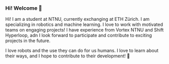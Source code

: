 ### Hi! Welcome 🤗

<!--
**sigmundhh/sigmundhh** is a ✨ _special_ ✨ repository because its `README.md` (this file) appears on your GitHub profile.

Here are some ideas to get you started:

- 🔭 I’m currently working on ...
- 🌱 I’m currently learning ...
- 👯 I’m looking to collaborate on ...
- 🤔 I’m looking for help with ...
- 💬 Ask me about ...
- 📫 How to reach me: ...
- 😄 Pronouns: ...
- ⚡ Fun fact: ...
-->

Hi! I am a student at NTNU, currently exchanging at ETH Zürich. I am specializing in robotics and machine learning. I love to work with motivated teams on engaging projects! I have experience from Vortex NTNU and Shift Hyperloop, adn I look forward to participate and contribute to exciting projects in the future.

I love robots and the use they can do for us humans. I love to learn about their ways, and I hope to contribute to their development! 🤖
